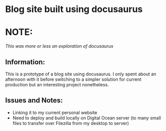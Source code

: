 # Blog site built using docusaurus

# NOTE:

_This was more or less an exploration of docusaurus_

## Information:

This is a prototype of a blog site using docusaurus. I only spent about an afternoon with it before switching to a simpler solution for current production but an interesting project nonetheless. 

## Issues and Notes:

- Linking it to my current personal website
- Need to deploy and build locally on Digital Ocean server (to many small files to transfer over Filezilla from my desktop to server)
